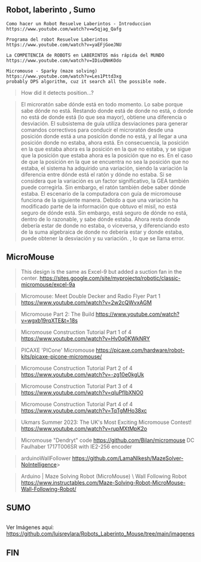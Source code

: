 ## Robot, laberinto , Sumo


```
Como hacer un Robot Resuelve Laberintos - Introduccion
https://www.youtube.com/watch?v=w5qjag_Qafg

Programa del robot Resuelve Laberintos
https://www.youtube.com/watch?v=yaEFjGoeJNU

La COMPETENCIA de ROBOTS en LABERINTOS más rápida del MUNDO
https://www.youtube.com/watch?v=IDiuQNmKOdo

Micromouse - Sparky (maze solving)
https://www.youtube.com/watch?v=Les1Pttd3xg
probably DPS algorithm, cuz it search all the possible node.

```

>How did it detects position...?

>El microratón sabe dónde está en todo momento. Lo sabe porque sabe dónde no está. Restando donde está de donde no está, o donde no está de donde está (lo que sea mayor), obtiene una diferencia o desviación. El subsistema de guía utiliza desviaciones para generar comandos correctivos para conducir el microratón desde una posición donde está a una posición donde no está, y al llegar a una posición donde no estaba, ahora está. En consecuencia, la posición en la que estaba ahora es la posición en la que no estaba, y se sigue que la posición que estaba ahora es la posición que no es.
En el caso de que la posición en la que se encuentra no sea la posición que no estaba, el sistema ha adquirido una variación, siendo la variación la diferencia entre dónde está el ratón y dónde no estaba. Si se considera que la variación es un factor significativo, la GEA también puede corregirla. Sin embargo, el ratón también debe saber dónde estaba.
El escenario de la computadora con guía de micromouse funciona de la siguiente manera. Debido a que una variación ha modificado parte de la información que obtuvo el misil, no está seguro de dónde está. Sin embargo, está seguro de dónde no está, dentro de lo razonable, y sabe dónde estaba. Ahora resta donde debería estar de donde no estaba, o viceversa, y diferenciando esto de la suma algebraica de donde no debería estar y donde estaba, puede obtener la desviación y su variación. , lo que se llama error.

## MicroMouse

>This design is the same as Excel-9 but added a suction fan in the center. <https://sites.google.com/site/myprojectq/robotic/classic-micromouse/excel-9a>

> Micromouse: Meet Double Decker and Radio Flyer Part 1 <https://www.youtube.com/watch?v=2w2cQWvxAGM>

> Micromouse Part 2: The Build <https://www.youtube.com/watch?v=wgxb19rqXTE&t=18s>

> Micromouse Construction Tutorial Part 1 of 4 <https://www.youtube.com/watch?v=Hv0q0KWkNRY>

>PICAXE 'PICone' Micromouse <https://picaxe.com/hardware/robot-kits/picaxe-picone-micromouse/>

>Micromouse Construction Tutorial Part 2 of 4 <https://www.youtube.com/watch?v=-zg10e0kgUk>

>Micromouse Construction Tutorial Part 3 of 4 <https://www.youtube.com/watch?v=qIuPfIbXNO0>

>Micromouse Construction Tutorial Part 4 of 4 <https://www.youtube.com/watch?v=TqTgMHo38xc>

>Ukmars Summer 2023: The UK's Most Exciting Micromouse Contest! <https://www.youtube.com/watch?v=rupMXtMpK2o>

> Micromouse "Dendryt" code <https://github.com/Bilan/micromouse>
DC Faulhaber 1717T006SR with IE2-256 encoder

>arduinoWallFollower <https://github.com/LamaNIkesh/MazeSolver-NoIntelligence>>

> Arduino | Maze Solving Robot (MicroMouse) \ Wall Following Robot <https://www.instructables.com/Maze-Solving-Robot-MicroMouse-Wall-Following-Robot/>
## SUMO

```

```
Ver Imágenes aquí: <https://github.com/luisreylara/Robots_Laberinto_Mouse/tree/main/imagenes>

## FIN
